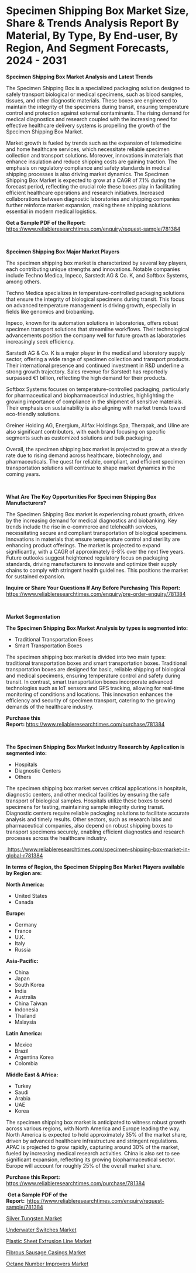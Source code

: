 <p><h1>Specimen Shipping Box Market Size, Share & Trends Analysis Report By Material, By Type, By End-user, By Region, And Segment Forecasts, 2024 - 2031</h1></p><p><strong>Specimen Shipping Box Market Analysis and Latest Trends</strong></p>
<p><p>The Specimen Shipping Box is a specialized packaging solution designed to safely transport biological or medical specimens, such as blood samples, tissues, and other diagnostic materials. These boxes are engineered to maintain the integrity of the specimens during transit, ensuring temperature control and protection against external contaminants. The rising demand for medical diagnostics and research coupled with the increasing need for effective healthcare delivery systems is propelling the growth of the Specimen Shipping Box Market.</p><p>Market growth is fueled by trends such as the expansion of telemedicine and home healthcare services, which necessitate reliable specimen collection and transport solutions. Moreover, innovations in materials that enhance insulation and reduce shipping costs are gaining traction. The emphasis on regulatory compliance and safety standards in medical shipping processes is also driving market dynamics. The Specimen Shipping Box Market is expected to grow at a CAGR of 7.1% during the forecast period, reflecting the crucial role these boxes play in facilitating efficient healthcare operations and research initiatives. Increased collaborations between diagnostic laboratories and shipping companies further reinforce market expansion, making these shipping solutions essential in modern medical logistics.</p></p>
<p><strong>Get a Sample PDF of the Report:&nbsp;</strong> <a href="https://www.reliableresearchtimes.com/enquiry/request-sample/781384?utm_campaign=1424&utm_medium=2&utm_source=Github&utm_content=ia&utm_term=15102024&utm_id=specimen-shipping-box">https://www.reliableresearchtimes.com/enquiry/request-sample/781384</a></p>
<p>&nbsp;</p>
<p><strong>Specimen Shipping Box Major Market Players</strong></p>
<p><p>The specimen shipping box market is characterized by several key players, each contributing unique strengths and innovations. Notable companies include Techno Medica, Inpeco, Sarstedt AG & Co. K, and Softbox Systems, among others. </p><p>Techno Medica specializes in temperature-controlled packaging solutions that ensure the integrity of biological specimens during transit. This focus on advanced temperature management is driving growth, especially in fields like genomics and biobanking. </p><p>Inpeco, known for its automation solutions in laboratories, offers robust specimen transport solutions that streamline workflows. Their technological advancements position the company well for future growth as laboratories increasingly seek efficiency.</p><p>Sarstedt AG & Co. K is a major player in the medical and laboratory supply sector, offering a wide range of specimen collection and transport products. Their international presence and continued investment in R&D underline a strong growth trajectory. Sales revenue for Sarstedt has reportedly surpassed €1 billion, reflecting the high demand for their products.</p><p>Softbox Systems focuses on temperature-controlled packaging, particularly for pharmaceutical and biopharmaceutical industries, highlighting the growing importance of compliance in the shipment of sensitive materials. Their emphasis on sustainability is also aligning with market trends toward eco-friendly solutions.</p><p>Greiner Holding AG, Energium, Alifax Holdings Spa, Therapak, and Uline are also significant contributors, with each brand focusing on specific segments such as customized solutions and bulk packaging. </p><p>Overall, the specimen shipping box market is projected to grow at a steady rate due to rising demand across healthcare, biotechnology, and pharmaceuticals. The quest for reliable, compliant, and efficient specimen transportation solutions will continue to shape market dynamics in the coming years.</p></p>
<p>&nbsp;</p>
<p><strong>What Are The Key Opportunities For Specimen Shipping Box Manufacturers?</strong></p>
<p><p>The Specimen Shipping Box market is experiencing robust growth, driven by the increasing demand for medical diagnostics and biobanking. Key trends include the rise in e-commerce and telehealth services, necessitating secure and compliant transportation of biological specimens. Innovations in materials that ensure temperature control and sterility are enhancing product offerings. The market is projected to expand significantly, with a CAGR of approximately 6-8% over the next five years. Future outlooks suggest heightened regulatory focus on packaging standards, driving manufacturers to innovate and optimize their supply chains to comply with stringent health guidelines. This positions the market for sustained expansion.</p></p>
<p><strong>Inquire or Share Your Questions If Any Before Purchasing This Report:</strong> <a href="https://www.reliableresearchtimes.com/enquiry/pre-order-enquiry/781384?utm_campaign=1424&utm_medium=2&utm_source=Github&utm_content=ia&utm_term=15102024&utm_id=specimen-shipping-box">https://www.reliableresearchtimes.com/enquiry/pre-order-enquiry/781384</a></p>
<p>&nbsp;</p>
<p><strong>Market Segmentation</strong></p>
<p><strong>The Specimen Shipping Box Market Analysis by types is segmented into:</strong></p>
<p><ul><li>Traditional Transportation Boxes</li><li>Smart Transportation Boxes</li></ul></p>
<p><p>The specimen shipping box market is divided into two main types: traditional transportation boxes and smart transportation boxes. Traditional transportation boxes are designed for basic, reliable shipping of biological and medical specimens, ensuring temperature control and safety during transit. In contrast, smart transportation boxes incorporate advanced technologies such as IoT sensors and GPS tracking, allowing for real-time monitoring of conditions and locations. This innovation enhances the efficiency and security of specimen transport, catering to the growing demands of the healthcare industry.</p></p>
<p><strong>Purchase this Report:&nbsp;</strong><a href="https://www.reliableresearchtimes.com/purchase/781384?utm_campaign=1424&utm_medium=2&utm_source=Github&utm_content=ia&utm_term=15102024&utm_id=specimen-shipping-box">https://www.reliableresearchtimes.com/purchase/781384</a></p>
<p>&nbsp;</p>
<p><strong>The Specimen Shipping Box Market Industry Research by Application is segmented into:</strong></p>
<p><ul><li>Hospitals</li><li>Diagnostic Centers</li><li>Others</li></ul></p>
<p><p>The specimen shipping box market serves critical applications in hospitals, diagnostic centers, and other medical facilities by ensuring the safe transport of biological samples. Hospitals utilize these boxes to send specimens for testing, maintaining sample integrity during transit. Diagnostic centers require reliable packaging solutions to facilitate accurate analysis and timely results. Other sectors, such as research labs and pharmaceutical companies, also depend on robust shipping boxes to transport specimens securely, enabling efficient diagnostics and research processes across the healthcare industry.</p></p>
<p><a href="https://www.reliableresearchtimes.com/specimen-shipping-box-market-in-global-r781384?utm_campaign=1424&utm_medium=2&utm_source=Github&utm_content=ia&utm_term=15102024&utm_id=specimen-shipping-box">&nbsp;https://www.reliableresearchtimes.com/specimen-shipping-box-market-in-global-r781384</a></p>
<p><strong>In terms of Region, the Specimen Shipping Box Market Players available by Region are:</strong></p>
<p>
    <p> <strong> North America: </strong>
        <ul>
            <li>United States</li>
            <li>Canada</li>
        </ul>
        </p> 
    <p> <strong> Europe: </strong>
        <ul>
            <li>Germany</li>
            <li>France</li>
            <li>U.K.</li>
            <li>Italy</li>
            <li>Russia</li>
        </ul>
        </p> 
    <p> <strong> Asia-Pacific: </strong>
        <ul>
            <li>China</li>
            <li>Japan</li>
            <li>South Korea</li>
            <li>India</li>
            <li>Australia</li>
            <li>China Taiwan</li>
            <li>Indonesia</li>
            <li>Thailand</li>
            <li>Malaysia</li>
        </ul>
        </p> 
    <p> <strong> Latin America: </strong>
        <ul>
            <li>Mexico</li>
            <li>Brazil</li>
            <li>Argentina Korea</li>
            <li>Colombia</li>
        </ul>
        </p> 
    <p> <strong> Middle East & Africa: </strong>
        <ul>
            <li>Turkey</li>
            <li>Saudi</li>
            <li>Arabia</li>
            <li>UAE</li>
            <li>Korea</li>
        </ul>
    </p>
    </p>
<p><p>The specimen shipping box market is anticipated to witness robust growth across various regions, with North America and Europe leading the way. North America is expected to hold approximately 35% of the market share, driven by advanced healthcare infrastructure and stringent regulations. APAC is projected to grow rapidly, capturing around 30% of the market, fueled by increasing medical research activities. China is also set to see significant expansion, reflecting its growing biopharmaceutical sector. Europe will account for roughly 25% of the overall market share.</p></p>
<p><strong>Purchase this Report: </strong><a href="https://www.reliableresearchtimes.com/purchase/781384?utm_campaign=1424&utm_medium=2&utm_source=Github&utm_content=ia&utm_term=15102024&utm_id=specimen-shipping-box">https://www.reliableresearchtimes.com/purchase/781384</a></p>
<p>&nbsp;<strong>Get a Sample PDF of the Report:&nbsp;&nbsp;</strong><a href="https://www.reliableresearchtimes.com/enquiry/request-sample/781384?utm_campaign=1424&utm_medium=2&utm_source=Github&utm_content=ia&utm_term=15102024&utm_id=specimen-shipping-box">https://www.reliableresearchtimes.com/enquiry/request-sample/781384</a></p>
<p><strong></strong></p>
<p><p><a href="https://www.linkedin.com/pulse/silver-tungsten-market-size-share-trends-analysis-report-zqxyc?trk=public_post_embed_feed-article-content&utm_campaign=1424&utm_medium=2&utm_source=Github&utm_content=ia&utm_term=15102024&utm_id=specimen-shipping-box">Silver Tungsten Market</a></p><p><a href="https://www.linkedin.com/pulse/global-underwater-switches-market-product-types-applications-regional-b7qsc?trk=public_post_embed_feed-article-content&utm_campaign=1424&utm_medium=2&utm_source=Github&utm_content=ia&utm_term=15102024&utm_id=specimen-shipping-box">Underwater Switches Market</a></p><p><a href="https://www.linkedin.com/pulse/global-plastic-sheet-extrusion-line-market-focus-application-cvlxc?trk=public_post_embed_feed-article-content&utm_campaign=1424&utm_medium=2&utm_source=Github&utm_content=ia&utm_term=15102024&utm_id=specimen-shipping-box">Plastic Sheet Extrusion Line Market</a></p><p><a href="https://www.linkedin.com/pulse/opportunities-challenges-fibrous-sausage-casings-market-strategic-blylc?trk=public_post_embed_feed-article-content&utm_campaign=1424&utm_medium=2&utm_source=Github&utm_content=ia&utm_term=15102024&utm_id=specimen-shipping-box">Fibrous Sausage Casings Market</a></p><p><a href="https://www.linkedin.com/pulse/emerging-technologies-reshaping-octane-number-improvers-nkisc?trk=public_post_embed_feed-article-content&utm_campaign=1424&utm_medium=2&utm_source=Github&utm_content=ia&utm_term=15102024&utm_id=specimen-shipping-box">Octane Number Improvers Market</a></p></p>
